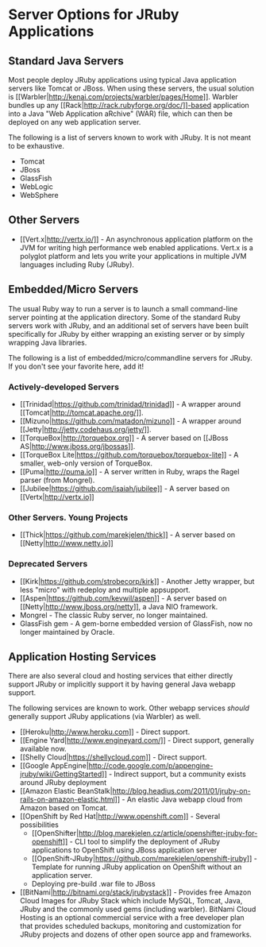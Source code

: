 # Server Options for JRuby Applications

## Standard Java Servers

Most people deploy JRuby applications using typical Java application servers like Tomcat or JBoss. When using these servers, the usual solution is [[Warbler|http://kenai.com/projects/warbler/pages/Home]]. Warbler bundles up any [[Rack|http://rack.rubyforge.org/doc/]]-based application into a Java "Web Application aRchive" (WAR) file, which can then be deployed on any web application server.

The following is a list of servers known to work with JRuby. It is not meant to be exhaustive.

* Tomcat
* JBoss
* GlassFish
* WebLogic
* WebSphere

## Other Servers

* [[Vert.x|http://vertx.io/]] - An asynchronous application platform on the JVM for writing high performance web enabled applications. Vert.x is a polyglot platform and lets you write your applications in multiple JVM languages including Ruby (JRuby). 

## Embedded/Micro Servers

The usual Ruby way to run a server is to launch a small command-line server pointing at the application directory. Some of the standard Ruby servers work with JRuby, and an additional set of servers have been built specifically for JRuby by either wrapping an existing server or by simply wrapping Java libraries.

The following is a list of embedded/micro/commandline servers for JRuby. If you don't see your favorite here, add it!

### Actively-developed Servers

* [[Trinidad|https://github.com/trinidad/trinidad]] - A wrapper around [[Tomcat|http://tomcat.apache.org/]].
* [[Mizuno|https://github.com/matadon/mizuno]] - A wrapper around [[Jetty|http://jetty.codehaus.org/jetty/]].
* [[TorqueBox|http://torquebox.org]] - A server based on [[JBoss AS|http://www.jboss.org/jbossas]].
* [[TorqueBox Lite|https://github.com/torquebox/torquebox-lite]] - A smaller, web-only version of TorqueBox.
* [[Puma|http://puma.io]] - A server written in Ruby, wraps the Ragel parser (from Mongrel). 
* [[Jubilee|https://github.com/isaiah/jubilee]] - A server based on [[Vertx|http://vertx.io]]

### Other Servers. Young Projects

* [[Thick|https://github.com/marekjelen/thick]] - A server based on [[Netty|http://www.netty.io]]

### Deprecated Servers

* [[Kirk|https://github.com/strobecorp/kirk]] - Another Jetty wrapper, but less "micro" with redeploy and multiple appsupport.
* [[Aspen|https://github.com/kevwil/aspen]] - A server based on [[Netty|http://www.jboss.org/netty]], a Java NIO framework.
* Mongrel - The classic Ruby server, no longer maintained.
* GlassFish gem - A gem-borne embedded version of GlassFish, now no longer maintained by Oracle.

## Application Hosting Services

There are also several cloud and hosting services that either directly support JRuby or implicitly support it by having general Java webapp support.

The following services are known to work. Other webapp services *should* generally support JRuby applications (via Warbler) as well.

* [[Heroku|http://www.heroku.com]] - Direct support.
* [[Engine Yard|http://www.engineyard.com/]] - Direct support, generally available now.
* [[Shelly Cloud|https://shellycloud.com]] - Direct support.
* [[Google AppEngine|http://code.google.com/p/appengine-jruby/wiki/GettingStarted]] - Indirect support, but a community exists around JRuby deployment
* [[Amazon Elastic BeanStalk|http://blog.headius.com/2011/01/jruby-on-rails-on-amazon-elastic.html]] - An elastic Java webapp cloud from Amazon based on Tomcat.
* [[OpenShift by Red Hat|http://www.openshift.com]] - Several possibilities
    * [[OpenShifter|http://blog.marekjelen.cz/article/openshifter-jruby-for-openshift]] - CLI tool to simplify the deployment of JRuby applications to OpenShift using JBoss application server
    * [[OpenShift-JRuby|https://github.com/marekjelen/openshift-jruby]] - Template for running JRuby application on OpenShift without an application server.
    * Deploying pre-build .war file to JBoss
* [[BitNami|http://bitnami.org/stack/jrubystack]] - Provides free Amazon Cloud Images for JRuby Stack which include MySQL, Tomcat, Java, JRuby and the commonly used gems (including warbler). BitNami Cloud Hosting is an optional commercial service with a free developer plan that provides scheduled backups, monitoring and customization for JRuby projects and dozens of other open source app and frameworks.